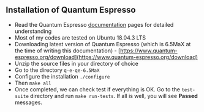 ## Installation of Quantum Espresso

* Read the Quantum Espresso [documentation](https://www.quantum-espresso.org/resources/users-manual) pages for detailed understanding
* Most of my codes are tested on Ubuntu 18.04.3 LTS
* Downloading latest version of Quantum Espresso (which is 6.5MaX at the time of writing this documentation)  - [https://www.quantum-espresso.org/download](https://www.quantum-espresso.org/download)
* Unzip the source files in your directory of choice
* Go to the directory `q-e-qe-6.5MaX`
* Configure the installation `./configure`
* Then `make all`
* Once completed, we can check test if everything is OK. Go to the `test-suite` directory and run `make run-tests`. If all is well, you will see **Passed** messages.
